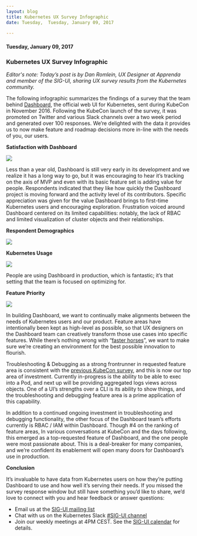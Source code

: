 ```yaml
---
layout: blog
title: Kubernetes UX Survey Infographic
date: Tuesday,  Tuesday, January 09, 2017 
 
---
```

#### Tuesday, January 09, 2017 
### Kubernetes UX Survey Infographic 
_Editor's note: Today’s post is by Dan Romlein, UX Designer at Apprenda and member of the SIG-UI, sharing UX survey results from the Kubernetes community.&nbsp;_  
  
The following infographic summarizes the findings of a survey that the team behind [Dashboard](https://github.com/kubernetes/dashboard), the official web UI for Kubernetes, sent during KubeCon in November 2016. Following the KubeCon launch of the survey, it was promoted on Twitter and various Slack channels over a two week period and generated over 100 responses. We’re delighted with the data it provides us to now make feature and roadmap decisions more in-line with the needs of you, our users.  
  
**Satisfaction with Dashboard**  
  

[![](https://1.bp.blogspot.com/-aSAimiXhbkw/WHPgEveTIzI/AAAAAAAAA5s/BMa-6jVzW4Ir-JExg-njJJge2tQg6QSOwCLcB/s640/satisfaction-with-dashboard.png)](https://1.bp.blogspot.com/-aSAimiXhbkw/WHPgEveTIzI/AAAAAAAAA5s/BMa-6jVzW4Ir-JExg-njJJge2tQg6QSOwCLcB/s1600/satisfaction-with-dashboard.png)
  
Less than a year old, Dashboard is still very early in its development and we realize it has a long way to go, but it was encouraging to hear it’s tracking on the axis of MVP and even with its basic feature set is adding value for people. Respondents indicated that they like how quickly the Dashboard project is moving forward and the activity level of its contributors. Specific appreciation was given for the value Dashboard brings to first-time Kubernetes users and encouraging exploration. Frustration voiced around Dashboard centered on its limited capabilities: notably, the lack of RBAC and limited visualization of cluster objects and their relationships.  
  
**Respondent Demographics**  
  

[![](https://2.bp.blogspot.com/-f4lRiYxQ6Pg/WHPggSKpt7I/AAAAAAAAA5w/uThW4NAPiokHJ_Av721SRN4FThd2THAIQCLcB/s640/respondent-demographics.png)](https://2.bp.blogspot.com/-f4lRiYxQ6Pg/WHPggSKpt7I/AAAAAAAAA5w/uThW4NAPiokHJ_Av721SRN4FThd2THAIQCLcB/s1600/respondent-demographics.png)
  
  
**Kubernetes Usage**  

[![](https://4.bp.blogspot.com/-iQD8MEPL7nA/WHPgEensPbI/AAAAAAAAA5o/nRAVMQpcxmM9llFJyC-pVD16emtagnxgwCEw/s640/kubernetes-usage.png)](https://4.bp.blogspot.com/-iQD8MEPL7nA/WHPgEensPbI/AAAAAAAAA5o/nRAVMQpcxmM9llFJyC-pVD16emtagnxgwCEw/s1600/kubernetes-usage.png)

People are using Dashboard in production, which is fantastic; it’s that setting that the team is focused on optimizing for.

  

**Feature Priority**  

[![](https://1.bp.blogspot.com/-gGKQKRwgOto/WHPgEdVMqQI/AAAAAAAAA5k/MiTVQtKLuHkAMmSjpvAsmiBezAdQV4zCwCEw/s640/feature-priority.png)](https://1.bp.blogspot.com/-gGKQKRwgOto/WHPgEdVMqQI/AAAAAAAAA5k/MiTVQtKLuHkAMmSjpvAsmiBezAdQV4zCwCEw/s1600/feature-priority.png)

  

In building Dashboard, we want to continually make alignments between the needs of Kubernetes users and our product. Feature areas have intentionally been kept as high-level as possible, so that UX designers on the Dashboard team can creatively transform those use cases into specific features. While there’s nothing wrong with “[faster horses](http://www.goodreads.com/quotes/15297-if-i-had-asked-people-what-they-wanted-they-would)”, we want to make sure we’re creating an environment for the best possible innovation to flourish.

  

Troubleshooting & Debugging as a strong frontrunner in requested feature area is consistent with the [previous KubeCon survey](http://static.lwy.io/img/kubernetes_dashboard_infographic.png), and this is now our top area of investment. Currently in-progress is the ability to be able to exec into a Pod, and next up will be providing aggregated logs views across objects. One of a UI’s strengths over a CLI is its ability to show things, and the troubleshooting and debugging feature area is a prime application of this capability.

  

In addition to a continued ongoing investment in troubleshooting and debugging functionality, the other focus of the Dashboard team’s efforts currently is RBAC / IAM within Dashboard. Though #4 on the ranking of feature areas, In various conversations at KubeCon and the days following, this emerged as a top-requested feature of Dashboard, and the one people were most passionate about. This is a deal-breaker for many companies, and we’re confident its enablement will open many doors for Dashboard’s use in production.

  

**Conclusion**

  

It’s invaluable to have data from Kubernetes users on how they’re putting Dashboard to use and how well it’s serving their needs. If you missed the survey response window but still have something you’d like to share, we’d love to connect with you and hear feedback or answer questions:&nbsp;

- Email us at the [SIG-UI mailing list](https://groups.google.com/forum/#!forum/kubernetes-sig-ui)
- Chat with us on the Kubernetes Slack [#SIG-UI channel](https://kubernetes.slack.com/messages/sig-ui/)
- Join our weekly meetings at 4PM CEST. See the [SIG-UI calendar](https://calendar.google.com/calendar/embed?src=google.com_52lm43hc2kur57dgkibltqc6kc%40group.calendar.google.com&ctz=Europe/Warsaw) for details.

  

  

  
  
  
